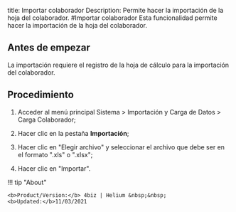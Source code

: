 title:  Importar colaborador 
Description: Permite hacer la importación de la hoja del colaborador. 
#Importar colaborador
Esta funcionalidad permite hacer la importación de la hoja del colaborador.

Antes de empezar
----------------

La importación requiere el registro de la hoja de cálculo para la importación
del colaborador.

Procedimiento
-------------

1.  Acceder al menú principal Sistema \> Importación y Carga de Datos \> Carga
    Colaborador;

2.  Hacer clic en la pestaña **Importación**;

3.  Hacer clic en "Elegir archivo" y seleccionar el archivo que debe ser en el
    formato ".xls" o ".xlsx";

4.  Hacer clic en "Importar".

!!! tip "About"

    <b>Product/Version:</b> 4biz | Helium &nbsp;&nbsp;
    <b>Updated:</b>11/03/2021
